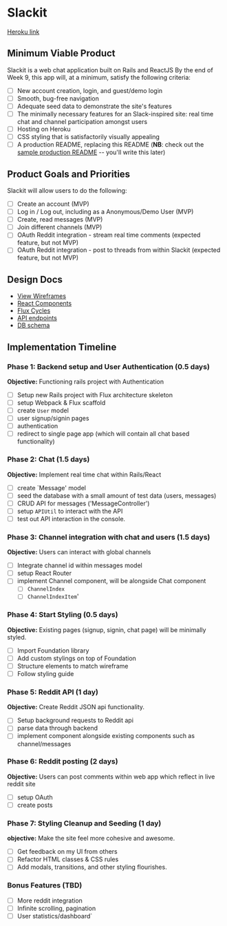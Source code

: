 # Slackit

[Heroku link][heroku]

[heroku]: slack-it.herokuapp.com

## Minimum Viable Product

Slackit is a web chat application built on Rails and ReactJS  By the end of Week 9, this app will, at a minimum, satisfy the following criteria:

- [ ] New account creation, login, and guest/demo login
- [ ] Smooth, bug-free navigation
- [ ] Adequate seed data to demonstrate the site's features
- [ ] The minimally necessary features for an Slack-inspired site: real time chat and channel participation amongst users
- [ ] Hosting on Heroku
- [ ] CSS styling that is satisfactorily visually appealing
- [ ] A production README, replacing this README (**NB**: check out the [sample production README](https://github.com/appacademy/sample-project-proposal/blob/master/docs/production_readme.md) -- you'll write this later)

## Product Goals and Priorities

Slackit will allow users to do the following:

<!-- This is a Markdown checklist. Use it to keep track of your
progress. Put an x between the brackets for a checkmark: [x] -->

- [ ] Create an account (MVP)
- [ ] Log in / Log out, including as a Anonymous/Demo User (MVP)
- [ ] Create, read messages (MVP)
- [ ] Join different channels (MVP)
- [ ] OAuth Reddit integration - stream real time comments (expected feature, but not MVP)
- [ ] OAuth Reddit integration - post to threads from within Slackit (expected feature, but not MVP)

## Design Docs
* [View Wireframes][views]
* [React Components][components]
* [Flux Cycles][flux-cycles]
* [API endpoints][api-endpoints]
* [DB schema][schema]

[views]: ./docs/views.md
[components]: ./docs/components.md
[flux-cycles]: ./docs/flux-cycles.md
[api-endpoints]: ./docs/api-endpoints.md
[schema]: ./docs/schema.md

## Implementation Timeline

### Phase 1: Backend setup and User Authentication (0.5 days)

**Objective:** Functioning rails project with Authentication

- [ ] Setup new Rails project with Flux architecture skeleton
- [ ] setup Webpack & Flux scaffold
- [ ] create `User` model
- [ ] user signup/signin pages
- [ ] authentication
- [ ] redirect to single page app (which will contain all chat based functionality)

### Phase 2: Chat (1.5 days)

**Objective:** Implement real time chat within Rails/React

- [ ] create `Message' model
- [ ] seed the database with a small amount of test data (users, messages)
- [ ] CRUD API for messages ('MessageController')
- [ ] setup `APIUtil` to interact with the API 
- [ ] test out API interaction in the console.

### Phase 3: Channel integration with chat and users (1.5 days)

**Objective:** Users can interact with global channels

- [ ] Integrate channel id within messages model
- [ ] setup React Router
- [ ] implement Channel component, will be alongside Chat component
  - [ ] `ChannelIndex`
  - [ ] `ChannelIndexItem`'

### Phase 4: Start Styling (0.5 days)

**Objective:** Existing pages (signup, signin, chat page) will be minimally styled.

- [ ] Import Foundation library
- [ ] Add custom stylings on top of Foundation
- [ ] Structure elements to match wireframe
- [ ] Follow styling guide

### Phase 5: Reddit API (1 day)

**Objective:** Create Reddit JSON api functionality.

  - [ ] Setup background requests to Reddit api
  - [ ] parse data through backend
  - [ ] implement component alongside existing components such as channel/messages

### Phase 6: Reddit posting (2 days)

**Objective:** Users can post comments within web app which reflect in live reddit site

  - [ ] setup OAuth
  - [ ] create posts

### Phase 7: Styling Cleanup and Seeding (1 day)

**objective:** Make the site feel more cohesive and awesome.

- [ ] Get feedback on my UI from others
- [ ] Refactor HTML classes & CSS rules
- [ ] Add modals, transitions, and other styling flourishes.

### Bonus Features (TBD)
- [ ] More reddit integration
- [ ] Infinite scrolling, pagination
- [ ] User statistics/dashboard`

[phase-one]: ./docs/phases/phase1.md
[phase-two]: ./docs/phases/phase2.md
[phase-three]: ./docs/phases/phase3.md
[phase-four]: ./docs/phases/phase4.md
[phase-five]: ./docs/phases/phase5.md
